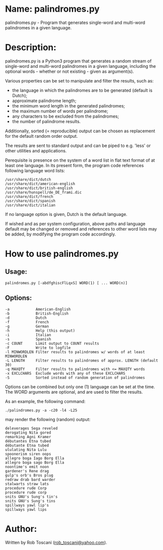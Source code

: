 # Name: palindromes.py
palindromes.py - Program that generates single-word and multi-word palindromes
in a given language.

# Description:
palindromes.py is a Python3 program that generates a random stream of single-word 
and multi-word palindromes in a given language,
including the optional words - whether or not existing - given as argument(s).

Various properties can be set to manipulate and filter the results, such as:
- the language in which the palindromes are to be generated (default is Dutch);
- approximate palindrome length;
- the minimum word length in the generated palindromes;
- the maximum number of words per palindrome;
- any characters to be excluded from the palindromes;
- the number of palindrome results.

Additionally, sorted (= reproducible) output can be chosen as replacement for the default random 
order output.

The results are sent to standard output and can be piped to e.g. 'less' or other utilities and applications.

Perequisite is presence on the system of a word list in flat text format
of at least one language.
In its present form, the program code references following language word lists: 

	/usr/share/dict/dutch
	/usr/share/dict/american-english
	/usr/share/dict/british-english
	/usr/share/hunspell/de_DE_frami.dic
	/usr/share/dict/french
	/usr/share/dict/spanish
	/usr/share/dict/italian

If no language option is given, Dutch is the default language.

If wished and as per system configuration,
above paths and language default may be changed or removed
and references to other word lists may be added,
by modifying the program code accordingly.

# How to use palindromes.py

## Usage:

	palindromes.py [-abdfghiscFlLqxS] WORD(1) [ ... WORD(n)]

## Options:
	-a            American-English
	-b            British-English
	-d            Dutch
	-f            French
	-g            German
	-h            Help (this output)
	-i            Italian
	-s            Spanish
	-c COUNT      Limit output to COUNT results
	-F            Write to logfile
	-l MINWORDLEN Filter results to palindromes w/ words of at least MINWORDLEN
	-L LENGTH     Filter results to palindromes of approx. LENGTH (default 30)
	-q MAXQTY     Filter results to palindromes with <= MAXQTY words
	-x EXCLCHARS  Exclude words with any of these EXCLCHARS
	-S            Sorted instead of random generation of palindromes

Options can be combined but only one (1) language can be set at the time.
The WORD arguments are optional, and are used to filter the results.

As an example, the following command:

	./palindromes.py -a -c20 -l4 -L25

may render the following (random) output:

	deleverages Sega reveled
	derogating Nita gored
	remarking Agni Kramer
	débutantes Etna tubed
	débutante Etna tubed
	ululating Nita Lulu
	spoonerism siren oops
	allegro boga Iago Borg Ella
	allegro boga sago Borg Ella
	noontime's emit noon
	gardener's Rene drag
	gulp's orb's Bros plug
	redraw drab bard warder
	stalwarts straw lats
	procedure rude Corp
	procedure rude corp
	snits GNU's Sung's tin's
	snits GNU's Sung's tins
	spillways yawl lip's
	spillways yawl lips


# Author:
Written by Rob Toscani (rob_toscani@yahoo.com).
